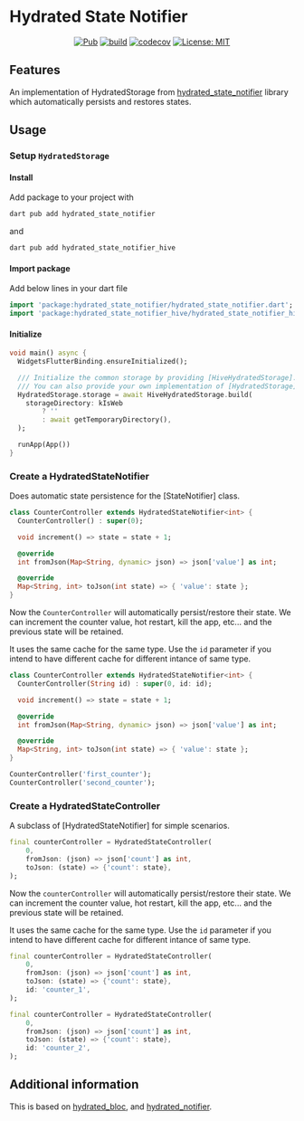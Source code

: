 # Hydrated State Notifier

<p align="center">
<a href="https://pub.dev/packages/hydrated_state_notifier"><img src="https://img.shields.io/pub/v/hydrated_state_notifier.svg" alt="Pub"></a>
<a href="https://github.com/predatorx7/hydrated_state_notifier/actions"><img src="https://github.com/predatorx7/hydrated_state_notifier/workflows/build/badge.svg" alt="build"></a>
<a href="https://codecov.io/gh/predatorx7/hydrated_state_notifier"><img src="https://codecov.io/gh/predatorx7/hydrated_state_notifier/branch/master/graph/badge.svg" alt="codecov"></a>
<a href="https://opensource.org/licenses/MIT"><img src="https://img.shields.io/badge/license-MIT-purple.svg" alt="License: MIT"></a>
</p>

## Features

An implementation of HydratedStorage from
[hydrated_state_notifier](https://pub.dev/packages/hydrated_state_notifier)
library which automatically persists and restores states.

## Usage

### Setup `HydratedStorage`

#### Install

Add package to your project with

```sh
dart pub add hydrated_state_notifier
```

and

```sh
dart pub add hydrated_state_notifier_hive
```

#### Import package

Add below lines in your dart file

```dart
import 'package:hydrated_state_notifier/hydrated_state_notifier.dart';
import 'package:hydrated_state_notifier_hive/hydrated_state_notifier_hive.dart';
```

#### Initialize

```dart
void main() async {
  WidgetsFlutterBinding.ensureInitialized();

  /// Initialize the common storage by providing [HiveHydratedStorage]. 
  /// You can also provide your own implementation of [HydratedStorage].
  HydratedStorage.storage = await HiveHydratedStorage.build(
    storageDirectory: kIsWeb
        ? ''
        : await getTemporaryDirectory(),
  );

  runApp(App())
}
```

### Create a HydratedStateNotifier

Does automatic state persistence for the [StateNotifier] class.

```dart
class CounterController extends HydratedStateNotifier<int> {
  CounterController() : super(0);

  void increment() => state = state + 1;

  @override
  int fromJson(Map<String, dynamic> json) => json['value'] as int;

  @override
  Map<String, int> toJson(int state) => { 'value': state };
}
```

Now the `CounterController` will automatically persist/restore their state. We
can increment the counter value, hot restart, kill the app, etc... and the
previous state will be retained.

It uses the same cache for the same type. Use the `id` parameter if you intend
to have different cache for different intance of same type.

```dart
class CounterController extends HydratedStateNotifier<int> {
  CounterController(String id) : super(0, id: id);

  void increment() => state = state + 1;

  @override
  int fromJson(Map<String, dynamic> json) => json['value'] as int;

  @override
  Map<String, int> toJson(int state) => { 'value': state };
}

CounterController('first_counter');
CounterController('second_counter');
```

### Create a HydratedStateController

A subclass of [HydratedStateNotifier] for simple scenarios.

```dart
final counterController = HydratedStateController(
    0,
    fromJson: (json) => json['count'] as int,
    toJson: (state) => {'count': state},
);
```

Now the `counterController` will automatically persist/restore their state. We
can increment the counter value, hot restart, kill the app, etc... and the
previous state will be retained.

It uses the same cache for the same type. Use the `id` parameter if you intend
to have different cache for different intance of same type.

```dart
final counterController = HydratedStateController(
    0,
    fromJson: (json) => json['count'] as int,
    toJson: (state) => {'count': state},
    id: 'counter_1',
);
```

```dart
final counterController = HydratedStateController(
    0,
    fromJson: (json) => json['count'] as int,
    toJson: (state) => {'count': state},
    id: 'counter_2',
);
```

## Additional information

This is based on [hydrated_bloc](https://pub.dev/packages/hydrated_bloc), and
[hydrated_notifier](https://pub.dev/packages/hydrated_notifier).
